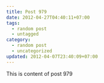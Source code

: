 ```yaml
---
title: Post 979
date: 2012-04-27T04:40:11+07:00
tags:
  - random post
  - untagged
category:
  - random post
  - uncategorized
updated: 2012-04-07T23:40:09+07:00
---
```

This is content of post 979